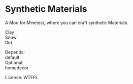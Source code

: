 # Synthetic Materials

A Mod for Minetest, where you can craft synthetic Materials.

 Clay<br>
 Snow<br>
 Dirt<br>

Depends:<br>
default<br>
Optional:<br>
homedecor

License: WTFPL
